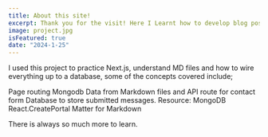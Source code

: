 ```yaml
---
title: About this site!
excerpt: Thank you for the visit! Here I Learnt how to develop blog post in Next.js
image: project.jpg
isFeatured: true
date: "2024-1-25"
---
```


I used this project to practice Next.js, understand MD files and how to wire everything up to a database, some of the concepts covered include;

Page routing
Mongodb
Data from Markdown files and API route for contact form
Database to store submitted messages.
Resource:
         MongoDB
         React.CreatePortal
         Matter for Markdown

There is always so much more to learn. 